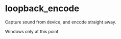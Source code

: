 loopback_encode
===============

Capture sound from device, and encode straight away.

Windows only at this point
